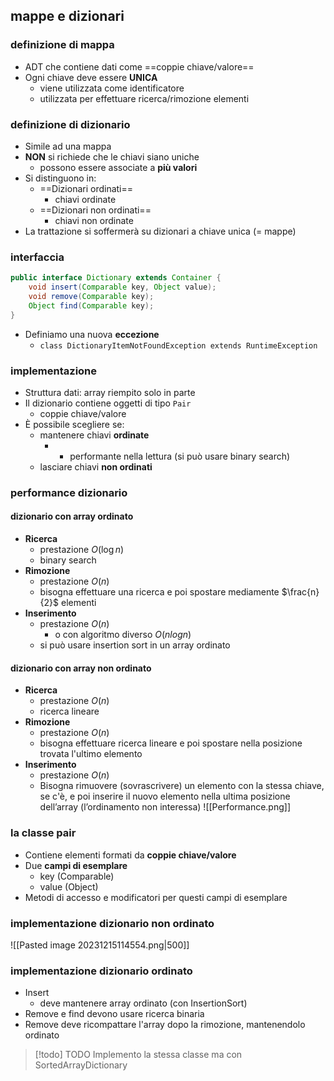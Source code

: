 ## mappe e dizionari
### definizione di mappa
- ADT che contiene dati come ==coppie chiave/valore==
- Ogni chiave deve essere **UNICA**
	- viene utilizzata come identificatore
	- utilizzata per effettuare ricerca/rimozione elementi
### definizione di dizionario
- Simile ad una mappa
- **NON** si richiede che le chiavi siano uniche
	- possono essere associate a **più valori**
- Si distinguono in:
	- ==Dizionari ordinati==
		- chiavi ordinate
	- ==Dizionari non ordinati==
		- chiavi non ordinate
- La trattazione si soffermerà su dizionari a chiave unica (= mappe)
### interfaccia
```java
public interface Dictionary extends Container {
	void insert(Comparable key, Object value);
	void remove(Comparable key);
	Object find(Comparable key);
}
```

- Definiamo una nuova **eccezione**
	- ```class DictionaryItemNotFoundException extends RuntimeException```

### implementazione 
- Struttura dati: array riempito solo in parte
- Il dizionario contiene oggetti di tipo ```Pair```
	- coppie chiave/valore
- È possibile scegliere se:
	- mantenere chiavi **ordinate**
		- + performante nella lettura (si può usare binary search)
	- lasciare chiavi **non ordinati**
### performance dizionario
#### dizionario con array ordinato
- **Ricerca**
	- prestazione $O(\log n)$
	- binary search
- **Rimozione** 
	- prestazione $O(n)$
	- bisogna effettuare una ricerca e poi spostare mediamente $\frac{n}{2}$ elementi
- **Inserimento**
	- prestazione $O(n)$
		- o con algoritmo diverso $O(n log n)$
	- si può usare insertion sort in un array ordinato
#### dizionario con array non ordinato
- **Ricerca**
	- prestazione $O(n)$
	- ricerca lineare
- **Rimozione**
	- prestazione $O(n)$
	- bisogna effettuare ricerca lineare e poi spostare nella posizione trovata l'ultimo elemento
- **Inserimento**
	- prestazione $O(n)$
	- Bisogna rimuovere (sovrascrivere) un elemento con la stessa chiave, se c'è, e poi inserire il nuovo elemento nella ultima posizione dell’array (l’ordinamento non interessa)
![[Performance.png]]
### la classe pair
- Contiene elementi formati da **coppie chiave/valore**
- Due **campi di esemplare**
	- key (Comparable)
	- value (Object)
- Metodi di accesso e modificatori per questi campi di esemplare

### implementazione dizionario non ordinato
![[Pasted image 20231215114554.png|500]]

### implementazione dizionario ordinato
- Insert
	- deve mantenere array ordinato (con InsertionSort)
- Remove e find devono usare ricerca binaria
- Remove deve ricompattare l'array dopo la rimozione, mantenendolo ordinato

>[!todo] TODO
>Implemento la stessa classe ma con SortedArrayDictionary




